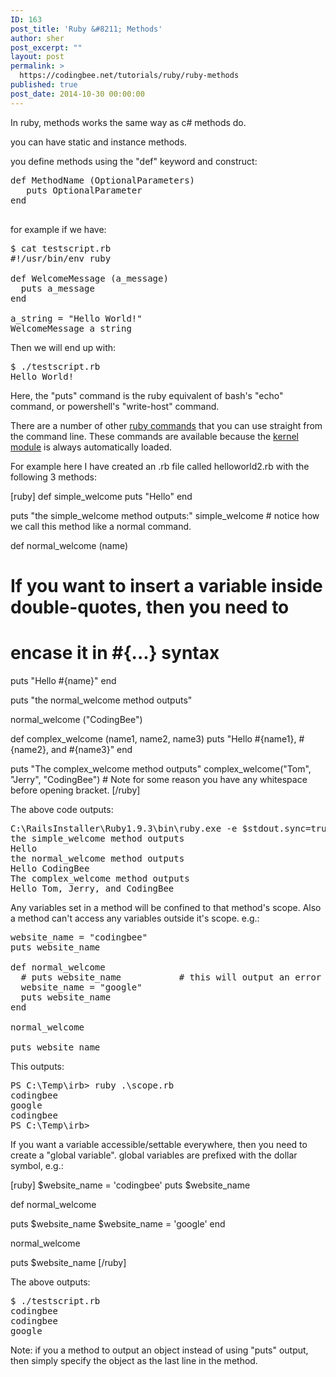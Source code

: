 ```yaml
---
ID: 163
post_title: 'Ruby &#8211; Methods'
author: sher
post_excerpt: ""
layout: post
permalink: >
  https://codingbee.net/tutorials/ruby/ruby-methods
published: true
post_date: 2014-10-30 00:00:00
---
```

In ruby, methods works the same way as c# methods do. 

you can have static and instance methods. 

you define methods using the "def" keyword and construct:


<pre>
def MethodName (OptionalParameters)
   puts OptionalParameter 
end

</pre>

for example if we have:

<pre>
$ cat testscript.rb
#!/usr/bin/env ruby

def WelcomeMessage (a_message)
  puts a_message
end

a_string = "Hello World!"
WelcomeMessage a_string
</pre>

Then we will end up with:

<pre>
$ ./testscript.rb
Hello World!
</pre>

Here, the "puts" command is the ruby equivalent of bash's "echo" command, or powershell's "write-host" command. 

There are a number of other <a href="http://www.tutorialspoint.com/ruby/ruby_builtin_functions.htm">ruby commands</a> that you can use straight from the command line. These commands are available because the <a href="http://www.ruby-doc.org/core-2.1.4/Kernel.html">kernel module</a> is always automatically loaded.  


For example here I have created an .rb file called helloworld2.rb with the following 3 methods:

[ruby]
def simple_welcome
  puts &quot;Hello&quot;
end

puts &quot;the simple_welcome method outputs:&quot;
simple_welcome                            # notice how we call this method like a normal command. 


def normal_welcome (name)

  # If you want to insert a variable inside double-quotes, then you need to
  # encase it in #{...} syntax
  puts &quot;Hello #{name}&quot;
end

puts &quot;the normal_welcome method outputs&quot;

normal_welcome (&quot;CodingBee&quot;)

def complex_welcome (name1, name2, name3)
  puts &quot;Hello #{name1}, #{name2}, and #{name3}&quot;
end

puts &quot;The complex_welcome method outputs&quot;
complex_welcome(&quot;Tom&quot;, &quot;Jerry&quot;, &quot;CodingBee&quot;)   # Note for some reason you have any whitespace before opening bracket.
[/ruby]


The above code outputs:

<pre>
C:\RailsInstaller\Ruby1.9.3\bin\ruby.exe -e $stdout.sync=true;$stderr.sync=true;load($0=ARGV.shift) C:/Users/Mir/RailsProjects/spec2xmlproj/helloworld2.rb
the simple_welcome method outputs
Hello
the normal_welcome method outputs
Hello CodingBee
The complex_welcome method outputs
Hello Tom, Jerry, and CodingBee
</pre>


Any variables set in a method will be confined to that method's scope. Also a method can't access any variables outside it's scope. e.g.:


<pre>
website_name = "codingbee"
puts website_name

def normal_welcome
  # puts website_name           # this will output an error message, hence commented out.  
  website_name = "google"
  puts website_name
end

normal_welcome

puts website_name
</pre>

This outputs:

<pre>
PS C:\Temp\irb> ruby .\scope.rb
codingbee
google
codingbee
PS C:\Temp\irb>
</pre>

If you want a variable accessible/settable everywhere, then you need to create a "global variable". global variables are prefixed with the dollar symbol, e.g.:

[ruby]
$website_name = 'codingbee'
puts $website_name

def normal_welcome

  puts $website_name
  $website_name = 'google'
end

normal_welcome

puts $website_name
[/ruby]


The above outputs:

<pre>
$ ./testscript.rb
codingbee
codingbee
google
</pre>


Note: if you a method to output an object instead of using "puts" output, then simply specify the object as the last line in the method.